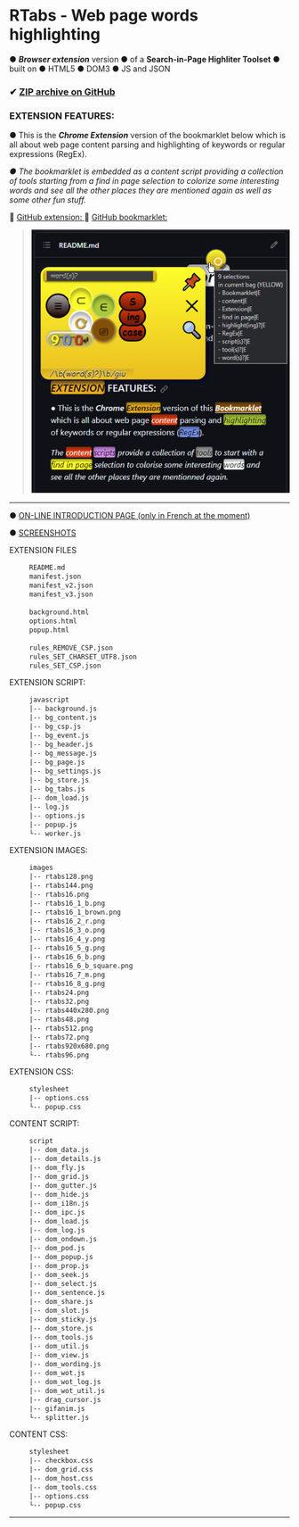 <!-- README.md _TAG (231027:17h:50) -->
# RTabs - Web page words highlighting
● ***Browser extension*** version
● of a __Search-in-Page Highliter Toolset__
● built on ● HTML5 ● DOM3 ● JS and JSON

### ✔ [ZIP archive on GitHub](../../archive/master.zip)

### EXTENSION FEATURES:

● This is the ***Chrome Extension*** version of the bookmarklet
below which is all about web page content parsing and highlighting
of keywords or regular expressions (RegEx).

_● The bookmarklet is embedded as a content script providing_
_a collection of tools starting from a find in page selection_
_to colorize some interesting words and see all the other places_
_they are mentioned again as well as some other fun stuff._

🔗 [GitHub extension:   ](https://github.com/ivanwfr/RTabsExtension)
🔗 [GitHub bookmarklet: ](https://github.com/ivanwfr/dom_load)

> ![features](/images/features.png)

<hr>

● [ON-LINE INTRODUCTION PAGE (only in French at the moment)](https://remotetabs.com/dev/rtabs/intro.html)

● [SCREENSHOTS](https://remotetabs.com/dev/rtabs/screenshots.html)

 EXTENSION FILES <!-- ● README manifest background options popup {{{-->
```
     README.md
     manifest.json
     manifest_v2.json
     manifest_v3.json

     background.html
     options.html
     popup.html

     rules_REMOVE_CSP.json
     rules_SET_CHARSET_UTF8.json
     rules_SET_CSP.json

```
<!--}}}-->
 EXTENSION SCRIPT: <!-- ● javascript {{{-->
```
     javascript
     |-- background.js
     |-- bg_content.js
     |-- bg_csp.js
     |-- bg_event.js
     |-- bg_header.js
     |-- bg_message.js
     |-- bg_page.js
     |-- bg_settings.js
     |-- bg_store.js
     |-- bg_tabs.js
     |-- dom_load.js
     |-- log.js
     |-- options.js
     |-- popup.js
     └-- worker.js

```
<!--}}}-->
 EXTENSION IMAGES: <!-- ● rtabs png {{{-->
```
     images
     |-- rtabs128.png
     |-- rtabs144.png
     |-- rtabs16.png
     |-- rtabs16_1_b.png
     |-- rtabs16_1_brown.png
     |-- rtabs16_2_r.png
     |-- rtabs16_3_o.png
     |-- rtabs16_4_y.png
     |-- rtabs16_5_g.png
     |-- rtabs16_6_b.png
     |-- rtabs16_6_b_square.png
     |-- rtabs16_7_m.png
     |-- rtabs16_8_g.png
     |-- rtabs24.png
     |-- rtabs32.png
     |-- rtabs440x280.png
     |-- rtabs48.png
     |-- rtabs512.png
     |-- rtabs72.png
     |-- rtabs920x680.png
     └-- rtabs96.png
```
<!--}}}-->
EXTENSION CSS: <!-- ● options popup {{{-->
```
     stylesheet
     |-- options.css
     └-- popup.css
```
<!--}}}-->
 CONTENT SCRIPT: <!-- ● script {{{-->
```
     script
     |-- dom_data.js
     |-- dom_details.js
     |-- dom_fly.js
     |-- dom_grid.js
     |-- dom_gutter.js
     |-- dom_hide.js
     |-- dom_i18n.js
     |-- dom_ipc.js
     |-- dom_load.js
     |-- dom_log.js
     |-- dom_ondown.js
     |-- dom_pod.js
     |-- dom_popup.js
     |-- dom_prop.js
     |-- dom_seek.js
     |-- dom_select.js
     |-- dom_sentence.js
     |-- dom_share.js
     |-- dom_slot.js
     |-- dom_sticky.js
     |-- dom_store.js
     |-- dom_tools.js
     |-- dom_util.js
     |-- dom_view.js
     |-- dom_wording.js
     |-- dom_wot.js
     |-- dom_wot_log.js
     |-- dom_wot_util.js
     |-- drag_cursor.js
     |-- gifanim.js
     └-- splitter.js
```
<!--}}}-->
CONTENT CSS: <!-- ● checkbox dom_grid dom_host dom_tools {{{-->
```
     stylesheet
     |-- checkbox.css
     |-- dom_grid.css
     |-- dom_host.css
     |-- dom_tools.css
     |-- options.css
     └-- popup.css
```
<!--}}}-->
<hr>

<!-- tree {{{
:r !tree $APROJECTS/GITHUB/RTabsExtension | sed -e 's/^/    /'

https://github.com/ivanwfr/RTabsExtension

../../P.txt

https://docs.github.com/en/get-started/writing-on-github/getting-started-with-writing-and-formatting-on-github/basic-writing-and-formatting-syntax

> ![features](https://remotetabs.com/dev/RTabsExtension/images/features.png)

NOW, YOU CAN SEND THIS MAIL

________________________________________________________________________________
RECEIVING MAIL PROCEDURE .. (IMPORT-SIDE):
1 . copy this message body to the clipboard .. (select all is ok)
2 . then click navigator import button
________________________________________________________________________________
RTabs export: ivanwfr_RTabsExtension
https://github.com/ivanwfr/RTabsExtension
domain: github.com
________________________________________________________________________________

[{"key":"ivanwfr_RTabsExtension.headsup_w","val":"{\"selected\":true,\"pinned\":false,\"xy\":{\"x\":395,\"y\":85},\"magnified\":false}"}
,{"key":"github_com.spread_ratio_x","val":"0.301010101010101"}
,{"key":"ivanwfr_RTabsExtension.pat_arr","val":"[\"Bookmarklet|E\",\"content|E\",\"Extension|E\",\"find in page|E\",\"highlight(ing)?|E\",\"RegEx|E\",\"script(s)?|E\",\"tool(s)?|E\",\"word(s)?|E\"]"}
,{"key":"ivanwfr_RTabsExtension.words_exact","val":"true"}
,{"key":"ivanwfr_RTabsExtension.window_scrollY","val":"100"}
,{"key":"ivanwfr_RTabsExtension.bin_arr","val":"[\"231008|H\",\"The content scripts provide a collection of tools|H\",\"keyword(s)?|E\"]"}
,{"key":"github_com.pivot_PANEL","val":"headsup_w"}
,{"key":"github_com.pivotXY","val":"{\"x\":493,\"y\":218}"}
,{"key":"github_com.hotspotXY","val":"{\"x\":374,\"y\":64,\"gutter_urdl\":null,\"x_in_gutter\":24,\"y_in_gutter\":70}"}
,{"key":"ivanwfr_RTabsExtension.test_panel","val":"{\"selected\":true,\"pinned\":true,\"xy\":{\"x\":650,\"y\":515},\"magnified\":false}"}
,{"key":"github_com.spread_ratio_y","val":"0.601145038167939"}]

}}}-->
